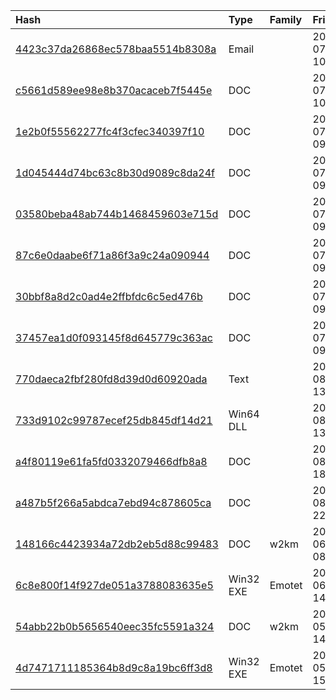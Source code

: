 |Hash|Type|Family|Frist_Seen|Name|
|:--|:--|:--|:--|:--|
|[4423c37da26868ec578baa5514b8308a](https://www.virustotal.com/gui/file/4423c37da26868ec578baa5514b8308a)|Email||2019-07-30 10:41:53|__________ _________ ____________.eml|
|[c5661d589ee98e8b370acaceb7f5445e](https://www.virustotal.com/gui/file/c5661d589ee98e8b370acaceb7f5445e)|DOC||2019-07-29 10:16:45|=?UTF-8?B?0L/QvtGB0YLQsNC90L7QstCwXzI5XzA3XzIwMTkgKDcpLmRvYw==?=|
|[1e2b0f55562277fc4f3cfec340397f10](https://www.virustotal.com/gui/file/1e2b0f55562277fc4f3cfec340397f10)|DOC||2019-07-29 09:46:26|=?UTF-8?B?0L/QvtGB0YLQsNC90L7QstCwXzI5XzA3XzIwMTkgKDQpLmRvYw==?=|
|[1d045444d74bc63c8b30d9089c8da24f](https://www.virustotal.com/gui/file/1d045444d74bc63c8b30d9089c8da24f)|DOC||2019-07-29 09:45:50|=?UTF-8?B?0L/QvtGB0YLQsNC90L7QstCwXzI5XzA3XzIwMTkgKDkpLmRvYw==?=|
|[03580beba48ab744b1468459603e715d](https://www.virustotal.com/gui/file/03580beba48ab744b1468459603e715d)|DOC||2019-07-29 09:13:19|=?UTF-8?B?0L/QvtGB0YLQsNC90L7QstCwXzI5XzA3XzIwMTkgKDYpLmRvYw==?=|
|[87c6e0daabe6f71a86f3a9c24a090944](https://www.virustotal.com/gui/file/87c6e0daabe6f71a86f3a9c24a090944)|DOC||2019-07-29 09:11:38|=?UTF-8?B?0L/QvtGB0YLQsNC90L7QstCwXzI5XzA3XzIwMTkgKDExKS5kb2M=?=|
|[30bbf8a8d2c0ad4e2ffbfdc6c5ed476b](https://www.virustotal.com/gui/file/30bbf8a8d2c0ad4e2ffbfdc6c5ed476b)|DOC||2019-07-29 09:07:04|=?UTF-8?B?0L/QvtGB0YLQsNC90L7QstCwXzI5XzA3XzIwMTkgKDEyKS5kb2M=?=|
|[37457ea1d0f093145f8d645779c363ac](https://www.virustotal.com/gui/file/37457ea1d0f093145f8d645779c363ac)|DOC||2019-07-29 09:05:00|=?UTF-8?B?0L/QvtGB0YLQsNC90L7QstCwXzI5XzA3XzIwMTkgKDEwKS5kb2M=?=|
|[770daeca2fbf280fd8d39d0d60920ada](https://www.virustotal.com/gui/file/770daeca2fbf280fd8d39d0d60920ada)|Text||2018-08-23 13:18:30|770daeca2fbf280fd8d39d0d60920ada.virus|
|[733d9102c99787ecef25db845df14d21](https://www.virustotal.com/gui/file/733d9102c99787ecef25db845df14d21)|Win64 DLL||2018-08-23 13:17:09|733d9102c99787ecef25db845df14d21_jBechfBvoI.ExE|
|[a4f80119e61fa5fd0332079466dfb8a8](https://www.virustotal.com/gui/file/a4f80119e61fa5fd0332079466dfb8a8)|DOC||2018-08-15 18:11:33|a4f80119e61fa5fd0332079466dfb8a8_gRQDpagcT.DOc|
|[a487b5f266a5abdca7ebd94c878605ca](https://www.virustotal.com/gui/file/a487b5f266a5abdca7ebd94c878605ca)|DOC||2018-08-11 22:15:40|a487b5f266a5abdca7ebd94c878605ca_KYpJZJZyTCxuTuksN.DOC|
|[148166c4423934a72db2eb5d88c99483](https://www.virustotal.com/gui/file/148166c4423934a72db2eb5d88c99483)|DOC|w2km|2018-06-13 08:57:25|148166c4423934a72db2eb5d88c99483_rgIQSjQHCDdyZHQ.dOC|
|[6c8e800f14f927de051a3788083635e5](https://www.virustotal.com/gui/file/6c8e800f14f927de051a3788083635e5)|Win32 EXE|Emotet|2018-06-06 14:25:07|myfile.exe|
|[54abb22b0b5656540eec35fc5591a324](https://www.virustotal.com/gui/file/54abb22b0b5656540eec35fc5591a324)|DOC|w2km|2018-05-15 14:31:27|54abb22b0b5656540eec35fc5591a324_zmcHXDOfNHPuQ.DOC|
|[4d7471711185364b8d9c8a19bc6ff3d8](https://www.virustotal.com/gui/file/4d7471711185364b8d9c8a19bc6ff3d8)|Win32 EXE|Emotet|2018-05-07 15:55:01|myfile.exe|
